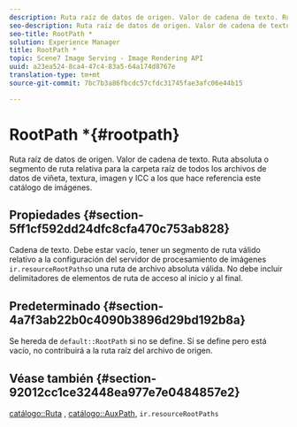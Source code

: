 ```yaml
---
description: Ruta raíz de datos de origen. Valor de cadena de texto. Ruta absoluta o segmento de ruta relativa para la carpeta raíz de todos los archivos de datos de viñeta, textura, imagen y ICC a los que hace referencia este catálogo de imágenes.
seo-description: Ruta raíz de datos de origen. Valor de cadena de texto. Ruta absoluta o segmento de ruta relativa para la carpeta raíz de todos los archivos de datos de viñeta, textura, imagen y ICC a los que hace referencia este catálogo de imágenes.
seo-title: RootPath *
solution: Experience Manager
title: RootPath *
topic: Scene7 Image Serving - Image Rendering API
uuid: a23ea524-8ca4-47c4-83a5-64a174d8767e
translation-type: tm+mt
source-git-commit: 7bc7b3a86fbcdc57cfdc31745fae3afc06e44b15

---
```



# RootPath *{#rootpath}

Ruta raíz de datos de origen. Valor de cadena de texto. Ruta absoluta o segmento de ruta relativa para la carpeta raíz de todos los archivos de datos de viñeta, textura, imagen y ICC a los que hace referencia este catálogo de imágenes.

## Propiedades {#section-5ff1cf592dd24dfc8cfa470c753ab828}

Cadena de texto. Debe estar vacío, tener un segmento de ruta válido relativo a la configuración del servidor de procesamiento de imágenes `ir.resourceRootPaths`o una ruta de archivo absoluta válida. No debe incluir delimitadores de elementos de ruta de acceso al inicio y al final.

## Predeterminado {#section-4a7f3ab22b0c4090b3896d29bd192b8a}

Se hereda de `default::RootPath` si no se define. Si se define pero está vacío, no contribuirá a la ruta raíz del archivo de origen.

## Véase también {#section-92012cc1ce32448ea977e7e0484857e2}

[catálogo::Ruta](../../../../../ir-api/material-cat/image-rendering-api-ref/c-ir-material-catalog/c-ir-material-data-reference/r-ir-path.md#reference-59ebb624250a4965ad1737578a2ab590) , [catálogo::AuxPath](../../../../../ir-api/material-cat/image-rendering-api-ref/c-ir-material-catalog/c-ir-material-data-reference/r-ir-auxpath.md#reference-943ad5ee3c3b4b06bbcbb005db0dc969), `ir.resourceRootPaths`
